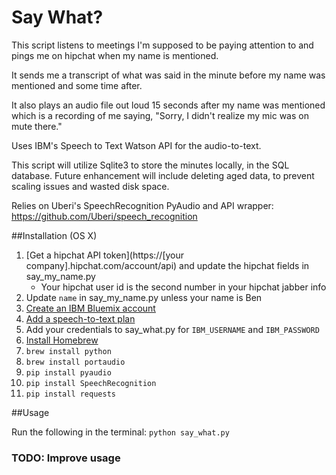 # Say What?
This script listens to meetings I'm supposed to be paying attention to and pings me on hipchat when my name is mentioned.

It sends me a transcript of what was said in the minute before my name was mentioned and some time after. 

It also plays an audio file out loud 15 seconds after my name was mentioned which is a recording of me saying, "Sorry, I didn't realize my mic was on mute there."

Uses IBM's Speech to Text Watson API for the audio-to-text. 

This script will utilize Sqlite3 to store the minutes locally, in the SQL database. Future enhancement will include deleting aged data, to prevent scaling issues and wasted disk space.

Relies on Uberi's SpeechRecognition PyAudio and API wrapper: https://github.com/Uberi/speech_recognition

##Installation (OS X)

1. [Get a hipchat API token](https://[your company].hipchat.com/account/api) and update the hipchat fields in say\_my\_name.py
	* Your hipchat user id is the second number in your hipchat jabber info
2. Update ```name``` in say\_my\_name.py unless your name is Ben
3. [Create an IBM Bluemix account](https://console.ng.bluemix.net/registration/)
4. [Add a speech-to-text plan](https://new-console.ng.bluemix.net/catalog/services/speech-to-text/)
5. Add your credentials to say\_what.py for ```IBM_USERNAME``` and ```IBM_PASSWORD```
6. [Install Homebrew](http://brew.sh/)
7. ```brew install python```
8. ```brew install portaudio```
9. ```pip install pyaudio```
10. ```pip install SpeechRecognition```
11. ```pip install requests```

##Usage

Run the following in the terminal:
```python say_what.py```

### TODO: Improve usage
